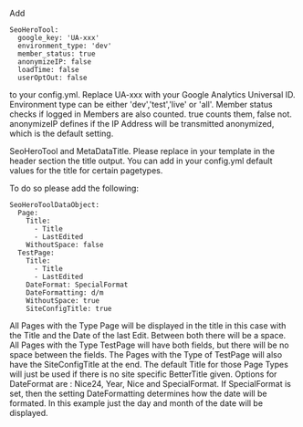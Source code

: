 Add
```
SeoHeroTool:
  google_key: 'UA-xxx'
  environment_type: 'dev'
  member_status: true
  anonymizeIP: false
  loadTime: false
  userOptOut: false
```
to your config.yml. Replace UA-xxx with your Google Analytics Universal ID.
Environment type can be either 'dev','test','live' or 'all'.
Member status checks if logged in Members are also counted. true counts them,
false not.
anonymizeIP defines if the IP Address will be transmitted anonymized, which is
the default setting.

SeoHeroTool and MetaDataTitle.
Please replace in your template in the header section the title output.
You can add in your config.yml default values for the title for certain pagetypes.

To do so please add the following:
```
SeoHeroToolDataObject:
  Page:
    Title:
      - Title
      - LastEdited
    WithoutSpace: false
  TestPage:
    Title:
      - Title
      - LastEdited
    DateFormat: SpecialFormat
    DateFormatting: d/m
    WithoutSpace: true
    SiteConfigTitle: true
```
All Pages with the Type Page will be displayed in the title in this case with
the Title and the Date of the last Edit. Between both there will be a space.
All Pages with the Type TestPage will have both fields, but there will be no
space between the fields. The Pages with the Type of TestPage will also have the
SiteConfigTitle at the end.
The default Title for those Page Types will just be used if there is no site
specific BetterTitle given.
Options for DateFormat are : Nice24, Year, Nice and SpecialFormat.
If SpecialFormat is set, then the setting DateFormatting determines how the
date will be formated. In this example just the day and month of the date will be 
displayed.
